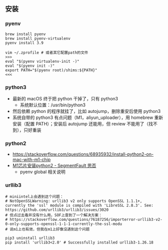 ## 安装
### pyenv
```
brew install pyenv
brew install pyenv-virtualenv
pyenv install 3.9

vim ~/.zprofile # 或者其它配置path的文件
>>>
eval "$(pyenv virtualenv-init -)"
eval "$(pyenv init -)"
export PATH="$(pyenv root)/shims:${PATH}"
<<<
```

### python3
* 最新的 macOS 终于把 python 干掉了，只有 python3
    * 系统默认位置：/usr/bin/python3
* 然后依赖 python 的程序就挂了，比如 autojump，删除重安后使用 python3
* 系统自带的 python3 有点问题（M1，aliyun_uploader），用 homebrew 重新安装（配置 PATH）；安装后 autojump 还能用，但 review 不能用了（找不到），只好重装

### python2
* https://stackoverflow.com/questions/68935932/install-python2-on-mac-with-m1-chip
* [M1芯片安装python2 - SegmentFault 思否](https://segmentfault.com/a/1190000041776952)
  * pyenv global 相关说明

### urllib3
```
# miniintel上会遇到这个问题：
# NotOpenSSLWarning: urllib3 v2 only supports OpenSSL 1.1.1+, currently the 'ssl' module is compiled with 'LibreSSL 2.8.3'. See: https://github.com/urllib3/urllib3/issues/3020
# 但点过去看并没有什么用，SOF上查到了一个解决方案：
# https://stackoverflow.com/questions/76187256/importerror-urllib3-v2-0-only-supports-openssl-1-1-1-currently-the-ssl-modu
# 说m1上也有效，但我在m1上好像没遇到这个问题

pip3 uninstall urllib3
pip install 'urllib3<2.0' # Successfully installed urllib3-1.26.18
```